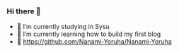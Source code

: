 ### Hi there 👋

<!--
**Nanami-Yoruha/Nanami-Yoruha** is a ✨ _special_ ✨ repository because its `README.md` (this file) appears on your GitHub profile.

Here are some ideas to get you started:

- 🔭 I’m currently working on ...
- 🌱 I’m currently learning ...
- 👯 I’m looking to collaborate on ...
- 🤔 I’m looking for help with ...
- 💬 Ask me about ...
- 📫 How to reach me: ...
- 😄 Pronouns: ...
- ⚡ Fun fact: ...
-->

- 🔭 I’m currently studying in Sysu
- 🌱 I’m currently learning how to build my first blog
- 📌 https://github.com/Nanami-Yoruha/Nanami-Yoruha
